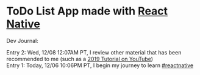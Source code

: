 # ToDo List App made with [React Native](https://reactnative.dev/)

Dev Journal:

Entry 2: Wed, 12/08 12:07AM PT, I review other material that has been recommended to me (such as a [2019 Tutorial on YouTube](https://www.youtube.com/watch?v=ur6I5m2nTvk))   
Entry 1: Today, 12/06 10:06PM PT, I begin my journey to learn [#reactnative](https://twitter.com/reactnative)
